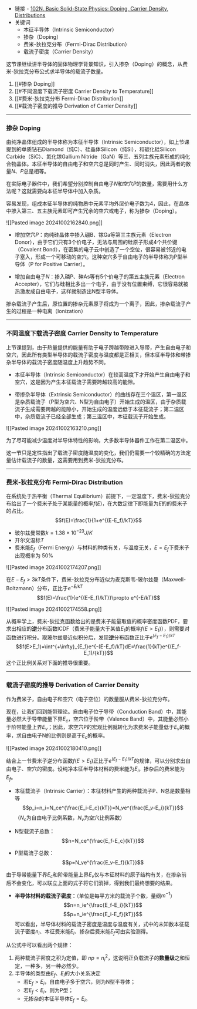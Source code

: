 + 链接 - [102N. Basic Solid-State Physics: Doping, Carrier Density, Distributions](https://www.youtube.com/watch?v=cOILmRaS5tc&list=PLc7Gz02Znph-c2-ssFpRrzYwbzplXfXUT&index=2)
+ 关键词
	+ 本征半导体（Intrinsic Semiconductor）
	+ 掺杂（Doping）
	+ 费米-狄拉克分布（Fermi-Dirac Distribution）
	+ 载流子密度（Carrier Density）

这节课继续讲半导体的固体物理学背景知识，引入掺杂（Doping）的概念，从费米-狄拉克分布公式求半导体的载流子数量。

1. [[#掺杂 Doping]]
2. [[#不同温度下载流子密度 Carrier Density to Temperature]]
3. [[#费米-狄拉克分布 Fermi-Dirac Distribution]]
4. [[#载流子密度的推导 Derivation of Carrier Density]]

---
### 掺杂 Doping

由纯净晶体组成的半导体称为本征半导体（Intrinsic Semiconductor），如上节课提到的单质钻石Diamond（纯C）、硅晶体Silicon（纯Si），和碳化硅Silicon Carbide（SiC）、氮化镓Gallium Nitride（GaN）等三、五列主族元素形成的纯化合物晶体。本征半导体的自由电子和空穴总是同时产生、同时消失，因此两者的数量$N$、$P$总是相等。

在实际电子器件中，我们希望分别控制自由电子$N$和空穴$P$的数量，需要用什么方法呢？这就需要向本征半导体中加入杂质。

容易发现，组成本征半导体的纯物质中元素平均外层价电子数为$4$，因此，在晶体中掺入第三、五主族元素即可产生冗余的空穴或电子，称为掺杂（Doping）。

![[Pasted image 20241002162840.png]]

+ 增加空穴$P$：向纯硅晶体中掺入硼B、镓Ga等第三主族元素（Electron Donor），由于它们只有3个价电子，无法与周围的硅原子形成4个共价键（Covalent Bond），在密集的电子云中创造了一个空位，很容易被邻近的电子塞入，形成一个可移动的空穴。这种空穴多于自由电子的半导体称为P型半导体（P for Positive Carrier）。

+ 增加自由电子$N$：掺入磷P、砷As等有5个价电子的第五主族元素（Electron Accepter），它们与硅相比多出一个电子，由于没有位置束缚，它很容易就被热激发成自由电子，这样就制造出N型半导体。

掺杂载流子产生后，原位置的掺杂元素原子将成为一个离子，因此，掺杂载流子产生的过程是一种电离（Ionization）

---
### 不同温度下载流子密度 Carrier Density to Temperature

上节课提到，由于热量提供的能量有助于电子跨越带隙进入导带，产生自由电子和空穴，因此所有类型半导体的载流子密度与温度都是正相关，但本征半导体和带掺杂半导体的载流子密度随温度上升趋势不同。

+ 本征半导体（Intrinsic Semiconductor）在较高温度下才开始产生自由电子和空穴，这是因为产生本征载流子需要跨越较高的能隙。

+ 带掺杂半导体（Extrinsic Semiconductor）的曲线存在三个温区，第一温区是杂质载流子（P型为空穴、N型为自由电子）开始生成的温区，由于杂质载流子生成需要跨越的能隙小，开始生成的温度远低于本征载流子；第二温区中，杂质载流子已经全部生成；第三温区中，本征载流子开始生成。

![[Pasted image 20241002163210.png]]

为了尽可能减少温度对半导体特性的影响，大多数半导体器件工作在第二温区中。

这一节只是定性指出了载流子密度随温度的变化，我们仍需要一个较精确的方法定量估计载流子的数量，这需要用到费米-狄拉克分布。


---
### 费米-狄拉克分布 Fermi-Dirac Distribution

在系统处于热平衡（Thermal Equilibrium）前提下，一定温度下，费米-狄拉克分布给出了一个费米子处于某能量的概率$f(E)$，在大数定律下即能量为$E$的的费米子的占比。
$$f(E)=\frac{1}{1+e^{(E-E_f)/kT}}$$
+ 玻尔兹曼常数$k=1.38×10^{-23} J/K$
+ 开尔文温标$T$
+ 费米能$E_f$（Fermi Energy）与材料的种类有关，与温度无关，$E=E_f$下费米子出现概率为 $50\%$

![[Pasted image 20241002174207.png]]

在$E-E_f>3kT$条件下，费米-狄拉克分布近似为麦克斯韦-玻尔兹曼（Maxwell-Boltzmann）分布，正比于$e^{-E/kT}$
$$f(E)=\frac{1}{e^{(E-E_f)/kT}}\propto e^{-E/kT}$$

![[Pasted image 20241002174558.png]]

从概率学上，费米-狄拉克函数给出的是费米子能量取值的概率密度函数PDF，要求出相应的**逆**分布函数ICDF（费米子能量大于某值$E_1$的概率$f(E>E_1)$），则需要对函数进行积分。取玻尔兹曼近似积分后，发现**逆**分布函数正比于$e^{(E_f-E_1)/kT}$
$$f(E>E_1)=\int^{+\infty}_{E_1}e^{-(E-E_f)/kT}dE=\frac{1}{kT}e^{(E_f-E_1)/{kT}}$$
这个正比例关系对下面的推导很重要。


---
### 载流子密度的推导 Derivation of Carrier Density

作为费米子，自由电子和空穴（电子空位）的数量服从费米-狄拉克分布。

现在，让我们回到能带理论。自由电子位于导带（Conduction Band）中，其能量必然大于导带能量下界$E_c$，空穴位于阶带（Valence Band）中，其能量必然小于阶带能量上界$E_v$；因此，求空穴P的宏观比例就转化为求费米子能量低于$E_v$的概率，求自由电子N的比例则是高于$E_c$的概率。

![[Pasted image 20241002180410.png]]

结合上一节费米子逆分布函数$f(E>E_1)$正比于$e^{(E_f-E_1)/kT}$的规律，可以分别求出自由电子、空穴的密度。设纯净本征半导体材料的费米能为$E_i$，掺杂后的费米能为$E_f$。

+ 本征载流子（Intrinsic Carrier）：本征材料产生的两种载流子P、N总是数量相等
$$p_i=n_i=N_ce^{\frac{E_i-E_c}{kT}}=N_ve^{\frac{E_v-E_i}{kT}}$$
（$N_c$为自由电子比例系数，$N_v$为空穴比例系数）

+ N型载流子总数：
$$n=N_ce^{\frac{E_f-E_c}{kT}}$$
+ P型载流子总数：
$$p=N_ve^{\frac{E_v-E_f}{kT}}$$

由于导带能量下界$E_c$和阶带能量上界$E_v$仅与本征材料的原子结构有关，在掺杂前后不会变化，可以联立上面的式子将它们消掉，得到我们最终想要的结果。

+ **半导体材料的载流子密度：**（单位是每平方米的载流子个数，量纲$m^{-1}$）
$$n=n_ie^{\frac{E_f-E_i}{kT}}$$
$$p=n_ie^{\frac{E_i-E_f}{kT}}$$
可以看出，半导体材料的载流子密度是温度与温度有关，式中的未知数本征载流子密度$n_i$、本征费米能$E_i$、掺杂后费米能$E_f$可由实验测得。

从公式中可以看出两个规律：

1. 两种载流子密度之积为定值，即 $np=n_i^2$，这说明正负载流子的**数量级**之和恒定，一种多，另一种必然少。
2. 半导体的类型由$E_f$、$E_i$的大小关系决定
	+ 若$E_f>E_i$，自由电子多于空穴，则为N型半导体；
	+ 若$E_f<E_i$，则为P型；
	+ 无掺杂的本征半导体$E_f=E_i$。
